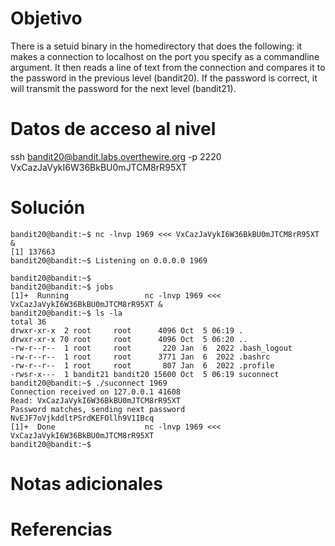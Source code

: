 # Objetivo
There is a setuid binary in the homedirectory that does the following: it makes a connection to localhost on the port you specify as a commandline argument. It then reads a line of text from the connection and compares it to the password in the previous level (bandit20). If the password is correct, it will transmit the password for the next level (bandit21).
# Datos de acceso al nivel
ssh bandit20@bandit.labs.overthewire.org -p 2220
VxCazJaVykI6W36BkBU0mJTCM8rR95XT

# Solución
```
bandit20@bandit:~$ nc -lnvp 1969 <<< VxCazJaVykI6W36BkBU0mJTCM8rR95XT &
[1] 137663
bandit20@bandit:~$ Listening on 0.0.0.0 1969

bandit20@bandit:~$
bandit20@bandit:~$ jobs
[1]+  Running                 nc -lnvp 1969 <<< VxCazJaVykI6W36BkBU0mJTCM8rR95XT &
bandit20@bandit:~$ ls -la
total 36
drwxr-xr-x  2 root     root      4096 Oct  5 06:19 .
drwxr-xr-x 70 root     root      4096 Oct  5 06:20 ..
-rw-r--r--  1 root     root       220 Jan  6  2022 .bash_logout
-rw-r--r--  1 root     root      3771 Jan  6  2022 .bashrc
-rw-r--r--  1 root     root       807 Jan  6  2022 .profile
-rwsr-x---  1 bandit21 bandit20 15600 Oct  5 06:19 suconnect
bandit20@bandit:~$ ./suconnect 1969
Connection received on 127.0.0.1 41608
Read: VxCazJaVykI6W36BkBU0mJTCM8rR95XT
Password matches, sending next password
NvEJF7oVjkddltPSrdKEFOllh9V1IBcq
[1]+  Done                    nc -lnvp 1969 <<< VxCazJaVykI6W36BkBU0mJTCM8rR95XT
bandit20@bandit:~$
```

# Notas adicionales
 

# Referencias